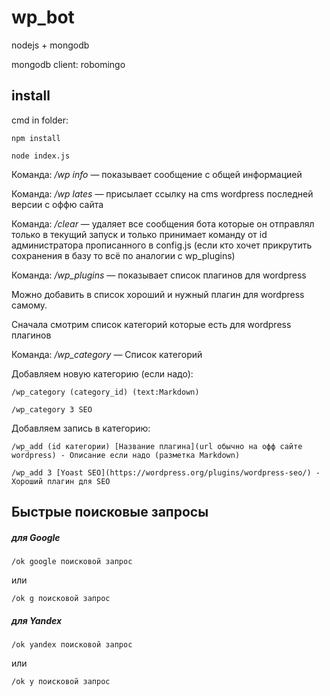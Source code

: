 # wp_bot

nodejs + mongodb

mongodb client: robomingo

## install
cmd in folder:

`npm install`

`node index.js`

Команда: */wp info* — показывает сообщение с общей информацией

Команда: */wp lates* — присылает ссылку на cms wordpress последней версии с оффю сайта

Команда: */clear* — удаляет все сообщения бота которые он отправлял только в текущий запуск и только
принимает команду от id администратора прописанного в config.js
(если кто хочет прикрутить сохранения в базу то всё по аналогии с wp_plugins)

Команда: */wp_plugins* — показывает список плагинов для wordpress

Можно добавить в список хороший и нужный плагин для wordpress самому.

Сначала смотрим список категорий которые есть для wordpress плагинов

Команда: */wp_category* — Список категорий

Добавляем новую категорию (если надо):

`/wp_category (category_id) (text:Markdown)`

`/wp_category 3 SEO`

Добавляем запись в категорию:

`/wp_add (id категории) [Название плагина](url обычно на офф сайте wordpress) - Описание если надо
(разметка Markdown)`

`/wp_add 3 [Yoast SEO](https://wordpress.org/plugins/wordpress-seo/) - Хороший плагин для SEO`

## Быстрые поисковые запросы
##### для Google

`/ok google поисковой запрос`

или

`/ok g поисковой запрос`

##### для Yandex

`/ok yandex поисковой запрос`

или

`/ok y поисковой запрос`
